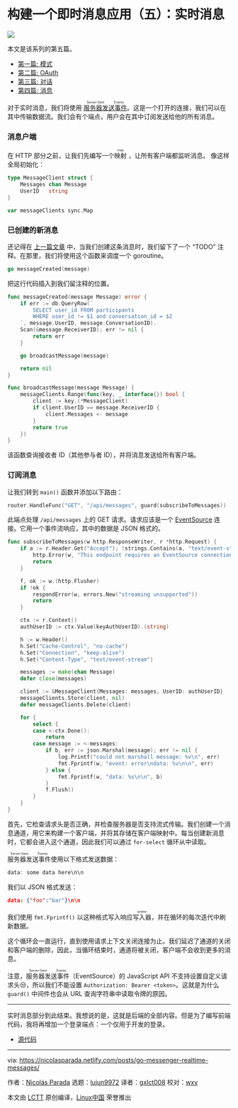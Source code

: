 [#]: collector: (lujun9972)
[#]: translator: (gxlct008)
[#]: reviewer: (wxy)
[#]: publisher: ( )
[#]: url: ( )
[#]: subject: (Building a Messenger App: Realtime Messages)
[#]: via: (https://nicolasparada.netlify.com/posts/go-messenger-realtime-messages/)
[#]: author: (Nicolás Parada https://nicolasparada.netlify.com/)

构建一个即时消息应用（五）：实时消息
======

![](https://img.linux.net.cn/data/attachment/album/202010/05/091113edbuavorm89looja.jpg)

本文是该系列的第五篇。

  * [第一篇: 模式][1]
  * [第二篇: OAuth][2]
  * [第三篇: 对话][3]
  * [第四篇: 消息][4]

对于实时消息，我们将使用 <ruby>[服务器发送事件][5]<rt>Server-Sent Events</rt></ruby>。这是一个打开的连接，我们可以在其中传输数据流。我们会有个端点，用户会在其中订阅发送给他的所有消息。

### 消息户端

在 HTTP 部分之前，让我们先编写一个<ruby>映射<rt>map</rt></ruby> ，让所有客户端都监听消息。 像这样全局初始化：

```go
type MessageClient struct {
    Messages chan Message
    UserID   string
}

var messageClients sync.Map
```

### 已创建的新消息

还记得在 [上一篇文章][4] 中，当我们创建这条消息时，我们留下了一个 “TODO” 注释。在那里，我们将使用这个函数来调度一个 goroutine。

```go
go messageCreated(message)
```

把这行代码插入到我们留注释的位置。

```go
func messageCreated(message Message) error {
    if err := db.QueryRow(`
        SELECT user_id FROM participants
        WHERE user_id != $1 and conversation_id = $2
    `, message.UserID, message.ConversationID).
    Scan(&message.ReceiverID); err != nil {
        return err
    }

    go broadcastMessage(message)

    return nil
}

func broadcastMessage(message Message) {
    messageClients.Range(func(key, _ interface{}) bool {
        client := key.(*MessageClient)
        if client.UserID == message.ReceiverID {
            client.Messages <- message
        }
        return true
    })
}
```

该函数查询接收者 ID（其他参与者 ID），并将消息发送给所有客户端。

### 订阅消息

让我们转到 `main()` 函数并添加以下路由：

```go
router.HandleFunc("GET", "/api/messages", guard(subscribeToMessages))
```

此端点处理 `/api/messages` 上的 GET 请求。请求应该是一个 [EventSource][6] 连接。它用一个事件流响应，其中的数据是 JSON 格式的。

```go
func subscribeToMessages(w http.ResponseWriter, r *http.Request) {
    if a := r.Header.Get("Accept"); !strings.Contains(a, "text/event-stream") {
        http.Error(w, "This endpoint requires an EventSource connection", http.StatusNotAcceptable)
        return
    }

    f, ok := w.(http.Flusher)
    if !ok {
        respondError(w, errors.New("streaming unsupported"))
        return
    }

    ctx := r.Context()
    authUserID := ctx.Value(keyAuthUserID).(string)

    h := w.Header()
    h.Set("Cache-Control", "no-cache")
    h.Set("Connection", "keep-alive")
    h.Set("Content-Type", "text/event-stream")

    messages := make(chan Message)
    defer close(messages)

    client := &MessageClient{Messages: messages, UserID: authUserID}
    messageClients.Store(client, nil)
    defer messageClients.Delete(client)

    for {
        select {
        case <-ctx.Done():
            return
        case message := <-messages:
            if b, err := json.Marshal(message); err != nil {
                log.Printf("could not marshall message: %v\n", err)
                fmt.Fprintf(w, "event: error\ndata: %v\n\n", err)
            } else {
                fmt.Fprintf(w, "data: %s\n\n", b)
            }
            f.Flush()
        }
    }
}
```

首先，它检查请求头是否正确，并检查服务器是否支持流式传输。我们创建一个消息通道，用它来构建一个客户端，并将其存储在客户端映射中。每当创建新消息时，它都会进入这个通道，因此我们可以通过 `for-select` 循环从中读取。

<ruby>服务器发送事件<rt>Server-Sent Events</rt></ruby>使用以下格式发送数据：

```go
data: some data here\n\n
```

我们以 JSON 格式发送：

```json
data: {"foo":"bar"}\n\n
```

我们使用 `fmt.Fprintf()` 以这种格式写入响应<ruby>写入器<rt>writter</rt></ruby>，并在循环的每次迭代中刷新数据。

这个循环会一直运行，直到使用请求上下文关闭连接为止。我们延迟了通道的关闭和客户端的删除，因此，当循环结束时，通道将被关闭，客户端不会收到更多的消息。

注意，<ruby>服务器发送事件<rt>Server-Sent Events</rt></ruby>（EventSource）的 JavaScript API 不支持设置自定义请求头😒，所以我们不能设置 `Authorization: Bearer <token>`。这就是为什么 `guard()` 中间件也会从 URL 查询字符串中读取令牌的原因。

* * *

实时消息部分到此结束。我想说的是，这就是后端的全部内容。但是为了编写前端代码，我将再增加一个登录端点：一个仅用于开发的登录。

- [源代码][7]

--------------------------------------------------------------------------------

via: https://nicolasparada.netlify.com/posts/go-messenger-realtime-messages/

作者：[Nicolás Parada][a]
选题：[lujun9972][b]
译者：[gxlct008](https://github.com/gxlct008)
校对：[wxy](https://github.com/wxy)

本文由 [LCTT](https://github.com/LCTT/TranslateProject) 原创编译，[Linux中国](https://linux.cn/) 荣誉推出

[a]: https://nicolasparada.netlify.com/
[b]: https://github.com/lujun9972
[1]: https://linux.cn/article-11396-1.html
[2]: https://linux.cn/article-11510-1.html
[3]: https://linux.cn/article-12056-1.html
[4]: https://linux.cn/article-12680-1.html
[5]: https://developer.mozilla.org/en-US/docs/Web/API/Server-sent_events
[6]: https://developer.mozilla.org/en-US/docs/Web/API/EventSource
[7]: https://github.com/nicolasparada/go-messenger-demo
